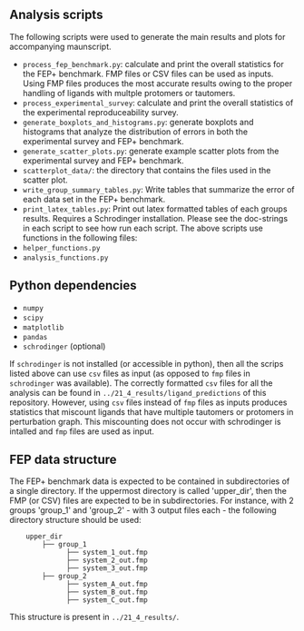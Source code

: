 ## Analysis scripts
The following scripts were used to generate the main results and plots for accompanying maunscript. 
* `process_fep_benchmark.py`: calculate and print the overall statistics for the FEP+ benchmark. FMP files or CSV files 
can be used as inputs. Using FMP files produces the most accurate results owing to the proper handling of ligands with 
multple protomers or tautomers.
* `process_experimental_survey`: calculate and print the overall statistics of the experimental reproduceability survey.
* `generate_boxplots_and_histograms.py`: generate boxplots and histograms that analyze the distribution of errors in 
both the experimental survey and FEP+ benchmark.
* `generate_scatter_plots.py`: generate example scatter plots from the experimental survey and FEP+ benchmark.
* `scatterplot_data/`: the directory that contains the files used in the scatter plot.
* `write_group_summary_tables.py`: Write tables that summarize the error of each data set in the FEP+ benchmark.
* `print_latex_tables.py`: Print out latex formatted tables of each groups results. Requires a Schrodinger installation.
Please see the doc-strings in each script to see how run each script. The above scripts use functions in the following
 files:
* `helper_functions.py`
* `analysis_functions.py`

## Python dependencies
* `numpy`
* `scipy`
* `matplotlib`
* `pandas`
* `schrodinger` (optional)

If `schrodinger` is not installed (or accessible in python), then all the scrips listed above can use `csv` files as 
input (as opposed to `fmp` files in `schrodinger` was available). The correctly formatted `csv` files for all the 
analysis can be found in `../21_4_results/ligand_predictions` of this repository. However, using `csv` files instead of
`fmp` files as inputs produces statistics that miscount ligands that have multiple tautomers or protomers in 
perturbation graph. This miscounting does not occur with schrodinger is intalled and `fmp` files are used as input. 

## FEP data structure
The FEP+ benchmark data is expected to be contained in subdirectories of a single directory. If the uppermost directory 
is called 'upper_dir', then the FMP (or CSV) files are expected to be in subdirectories. For instance, with 2 
groups 'group_1' and 'group_2' - with 3 output files each - the following directory structure should be used: 
```
    upper_dir
        ├── group_1 
              ├── system_1_out.fmp 
              ├── system_2_out.fmp 
              ├── system_3_out.fmp 
        ├── group_2 
              ├── system_A_out.fmp 
              ├── system_B_out.fmp 
              ├── system_C_out.fmp 
```
This structure is present in `../21_4_results/`.